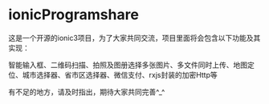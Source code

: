 # ionicProgramshare
这是一个开源的ionic3项目，为了大家共同交流，项目里面将会包含以下功能及其实现：

智能输入框、二维码扫描、拍照及图册选择多张图片、多文件同时上传、地图定位、城市选择器、省市区选择器、微信支付、rxjs封装的加密Http等

有不足的地方，请及时指出，期待大家共同完善^_^
